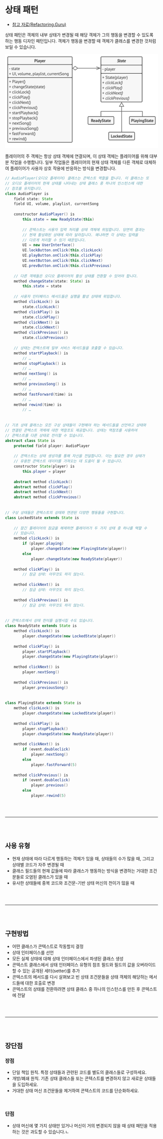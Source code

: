 # 상태 패턴

-   [참고 자료(Refactoring.Guru)](https://refactoring.guru/ko/design-patterns/state)

상태 패턴은 객체의 내부 상태가 변경될 때 해당 객체가 그의 행동을 변경할 수 있도록 하는 행동 디자인 패턴입니다. 객체가 행동을 변경할 때 객체가 클래스를 변경한 것처럼 보일 수 있습니다.

![](images/state1.png)

플레이어의 주 객체는 항상 상태 객체에 연결되며, 이 상태 객체는 플레이어를 위해 대부분 작업을 수행합니다. 일부 작업들은 플레이어의 현재 상태 객체를 다른 객체로 대체하여 플레이어가 사용자 상호 작용에 반응하는 방식을 변경합니다.

```java
// AudioPlayer(오디오 플레이어) 클래스는 콘텍스트 역할을 합니다. 이 클래스는 또
// 오디오 플레이어의 현재 상태를 나타내는 상태 클래스 중 하나의 인스턴스에 대한
// 참조를 유지합니다.
class AudioPlayer is
    field state: State
    field UI, volume, playlist, currentSong

    constructor AudioPlayer() is
        this.state = new ReadyState(this)

        // 콘텍스트는 사용자 입력 처리를 상태 객체에 위임합니다. 당연히 결과는
        // 현재 활성화된 상태에 따라 달라집니다. 왜냐하면 각 상태는 입력을
        // 다르게 처리할 수 있기 때문입니다.
        UI = new UserInterface()
        UI.lockButton.onClick(this.clickLock)
        UI.playButton.onClick(this.clickPlay)
        UI.nextButton.onClick(this.clickNext)
        UI.prevButton.onClick(this.clickPrevious)

    // 다른 객체들은 오디오 플레이어의 활성 상태를 전환할 수 있어야 합니다.
    method changeState(state: State) is
        this.state = state

    // 사용자 인터페이스 메서드들은 실행을 활성 상태에 위임합니다.
    method clickLock() is
        state.clickLock()
    method clickPlay() is
        state.clickPlay()
    method clickNext() is
        state.clickNext()
    method clickPrevious() is
        state.clickPrevious()

    // 상태는 콘텍스트에 일부 서비스 메서드들을 호출할 수 있습니다.
    method startPlayback() is
        // …
    method stopPlayback() is
        // …
    method nextSong() is
        // …
    method previousSong() is
        // …
    method fastForward(time) is
        // …
    method rewind(time) is
        // …


// 기초 상태 클래스는 모든 구상 상태들이 구현해야 하는 메서드들을 선언하고 상태와
// 연결된 콘텍스트 객체에 대한 역참조도 제공합니다. 상태는 역참조를 사용하여
// 콘텍스트를 다른 상태로 천이할 수 있습니다.
abstract class State is
    protected field player: AudioPlayer

    // 콘텍스트는 상태 생성자를 통해 자신을 전달합니다. 이는 필요한 경우 상태가
    // 유용한 콘텍스트 데이터를 가져오는 데 도움이 될 수 있습니다.
    constructor State(player) is
        this.player = player

    abstract method clickLock()
    abstract method clickPlay()
    abstract method clickNext()
    abstract method clickPrevious()


// 구상 상태들은 콘텍스트의 상태와 연관된 다양한 행동들을 구현합니다.
class LockedState extends State is

    // 잠긴 플레이어의 잠금을 해제하면 플레이어가 두 가지 상태 중 하나를 택할 수
    // 있습니다.
    method clickLock() is
        if (player.playing)
            player.changeState(new PlayingState(player))
        else
            player.changeState(new ReadyState(player))

    method clickPlay() is
        // 잠금 상태: 아무것도 하지 않는다.

    method clickNext() is
        // 잠금 상태: 아무것도 하지 않는다.

    method clickPrevious() is
        // 잠금 상태: 아무것도 하지 않는다.


// 콘텍스트에서 상태 천이를 실행시킬 수도 있습니다.
class ReadyState extends State is
    method clickLock() is
        player.changeState(new LockedState(player))

    method clickPlay() is
        player.startPlayback()
        player.changeState(new PlayingState(player))

    method clickNext() is
        player.nextSong()

    method clickPrevious() is
        player.previousSong()


class PlayingState extends State is
    method clickLock() is
        player.changeState(new LockedState(player))

    method clickPlay() is
        player.stopPlayback()
        player.changeState(new ReadyState(player))

    method clickNext() is
        if (event.doubleclick)
            player.nextSong()
        else
            player.fastForward(5)

    method clickPrevious() is
        if (event.doubleclick)
            player.previous()
        else
            player.rewind(5)
```

<br /><br />

---

<br /><br />

## 사용 유형

-   현재 상태에 따라 다르게 행동하는 객체가 있을 때, 상태들의 수가 많을 때, 그리고 상태별 코드가 자주 변경될 때
-   클래스 필드들의 현재 값들에 따라 클래스가 행동하는 방식을 변경하는 거대한 조건문들로 오염된 클래스가 있을 때
-   유사한 상태들에 중복 코드와 조건문-기반 상태 머신의 천이가 많을 때

<br /><br />

---

<br /><br />

## 구현방법

-   어떤 클래스가 콘텍스트로 작동할지 결정
-   상태 인터페이스를 선언
-   모든 실제 상태에 대해 상태 인터페이스에서 파생된 클래스 생성
-   콘텍스트 클래스에서 상태 인터페이스 유형의 참조 필드와 필드의 값을 오버라이드할 수 있는 공개된 세터​(setter)​를 추가
-   콘텍스트의 메서드를 다시 살펴보고 빈 상태 조건문들을 상태 객체의 해당하는 메서드들에 대한 호출로 변경
-   콘텍스트의 상태를 전환하려면 상태 클래스 중 하나의 인스턴스를 만든 후 콘텍스트에 전달

<br /><br />

---

<br /><br />

## 장단점

### 장점

-   단일 책임 원칙. 특정 상태들과 관련된 코드를 별도의 클래스들로 구성하세요.
-   개방/폐쇄 원칙. 기존 상태 클래스들 또는 콘텍스트를 변경하지 않고 새로운 상태들을 도입하세요.
-   거대한 상태 머신 조건문들을 제거하여 콘텍스트의 코드를 단순화하세요.

<br />

### 단점

-   상태 머신에 몇 가지 상태만 있거나 머신이 거의 변경되지 않을 때 상태 패턴을 적용하는 것은 과도할 수 있습니다.ㄴ
